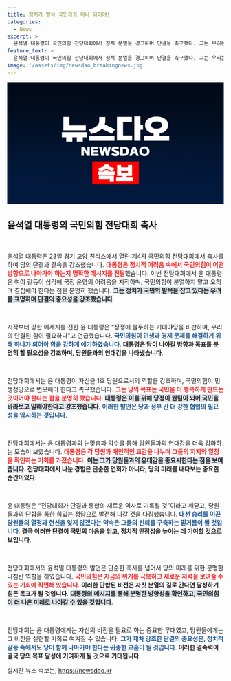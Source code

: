 ```yaml
---
title: 정치가 발목 국민의힘 하나 되어야!
categories:
  - News
excerpt: >
  윤석열 대통령이 국민의힘 전당대회에서 정치 분열을 경고하며 단결을 촉구했다. 그는 우리는 하나가 돼야 한다며 민생 정당으로의 변화를 약속하고, 당원들과의 결속을 강조했다. 정치 위기를 극복할 새로운 시작의 전환점이 될지 주목된다!
feature_text: >
  윤석열 대통령이 국민의힘 전당대회에서 정치 분열을 경고하며 단결을 촉구했다. 그는 우리는 하나가 돼야 한다며 민생 정당으로의 변화를 약속하고, 당원들과의 결속을 강조했다. 정치 위기를 극복할 새로운 시작의 전환점이 될지 주목된다!
image: '/assets/img/newsdao_breakingnews.jpg'
---
```


<p><img src="/assets/img/newsdao_breakingnews.jpg" alt="ontimetimes 속보" /></p>

<h2 data-ke-size="size26">윤석열 대통령의 국민의힘 전당대회 축사</h2>

<p data-ke-size="size16">&nbsp;</p>

<p>윤석열 대통령은 23일 경기 고양 친석스에서 열린 제4차 국민의힘 전당대회에서 축사를 하며 당의 단결과 결속을 강조했습니다. <b><span style="color: #ee2323;">대통령은 정치적 어려움 속에서 국민의힘이 어떤 방향으로 나아가야 하는지 명확한 메시지를 전달</span></b>했습니다. 이번 전당대회에서 윤 대통령은 여야 갈등이 심각해 국정 운영의 어려움을 지적하며, 국민의힘이 분열하지 말고 오히려 결집해야 한다는 점을 분명히 했습니다. <b><span style="background-color: #21538527;">그는 정치가 국민의 발목을 잡고 있다는 우려를 표명하며 단결의 중요성을 강조했습니다</span></b>. </p>

<p data-ke-size="size16">&nbsp;</p>

<p>시작부터 강한 메세지를 전한 윤 대통령은 “정쟁에 몰두하는 거대야당을 비판하며, 우리의 단결된 힘이 필요하다”고 언급했습니다. <b><span style="color: #1a5490;">국민의힘이 민생과 경제 문제를 해결하기 위해 하나가 되어야 함을 강하게 얘기하였습니다</span></b>. <b>대통령은 당이 나아갈 방향과 목표를 분명히 할 필요성을 강조하며, 당원들과의 연대감을 나타냈습니다</b>. </p>

<p data-ke-size="size16">&nbsp;</p>

<p>전당대회에서는 윤 대통령이 자신을 1호 당원으로서의 역할을 강조하며, 국민의힘이 민생정당으로 변모해야 한다고 촉구했습니다. <b><span style="color: #ee2323;">그는 당의 목표는 국민을 더 행복하게 만드는 것이어야 한다는 점을 분명히 했습니다</span></b>. <b><span style="background-color: #21538527;">대통령은 이를 위해 당정이 원팀이 되어 국민을 바라보고 일해야한다고 강조했습니다</span></b>. <b><span style="color: #1a5490;">이러한 발언은 당과 정부 간 더 강한 협업의 필요성을 암시하는 것입니다</span></b>.</p>

<p data-ke-size="size16">&nbsp;</p>

<p>전당대회에서는 윤 대통령과의 눈맞춤과 악수를 통해 당원들과의 연대감을 더욱 강화하는 모습이 보였습니다. <b><span style="color: #ee2323;">대통령은 각 당원과 개인적인 교감을 나누며 그들의 지지와 열정을 확인하는 기회를 가졌습니다.</span></b> <b><span style="background-color: #21538527;">이는 그가 당원들과의 유대감을 중요시한다는 점을 보여줍니다</span></b>. <b>전당대회에서 나눈 경험은 단순한 연회가 아니라, 당의 미래를 내다보는 중요한 순간이었다</b>.</p>

<p data-ke-size="size16">&nbsp;</p>

<p>윤 대통령은 “전당대회가 단결과 통합의 새로운 역사로 기록될 것”이라고 깨닫고, 당원들과의 단합을 통한 힘있는 정당으로 발전해 나갈 것을 다짐했습니다. <b><span style="color: #1a5490;">대선 승리를 이끈 당원들의 열정과 헌신을 잊지 않겠다는 약속은 그들의 신뢰를 구축하는 밑거름이 될 것입니다</span></b>. <b>결국 이러한 단결이 국민의 마음을 얻고, 정치적 안정성을 높이는 데 기여할 것으로 보입니다</b>.</p>

<p data-ke-size="size16">&nbsp;</p>

<p>전당대회에서의 윤석열 대통령의 발언은 단순한 축사를 넘어서 당의 미래를 위한 분명한 나침반 역할을 하였습니다. <b><span style="color: #ee2323;">국민의힘은 지금의 위기를 극복하고 새로운 저력을 보여줄 수 있는 기회에 직면해 있습니다</span></b>. <b>이러한 단합된 비전은 자칫 분열의 길로 간다면 달성하기 힘든 목표가 될 것입니다</b>. <b><span style="background-color: #21538527;">대통령의 메시지를 통해 분명한 방향성을 확인하고, 국민의힘이 더 나은 미래로 나아갈 수 있을 것입니다</span></b>.</p>

<p data-ke-size="size16">&nbsp;</p>

<p>전당대회는 윤 대통령에게는 자신의 비전을 필요로 하는 중요한 무대였고, 당원들에게는 그 비전을 실현할 기회로 여겨질 수 있습니다. <b><span style="color: #1a5490;">그가 재차 강조한 단결의 중요성은, 정치적 갈등 속에서도 당이 함께 나아가야 한다는 귀중한 교훈이 될 것입니다</span></b>. <b>이러한 결속력이 결국 당의 목표 달성에 기여하게 될 것으로 기대됩니다</b>.</p>
실시간 뉴스 속보는, <a href="https://newsdao.kr" rel="dofollow">https://newsdao.kr</a>


